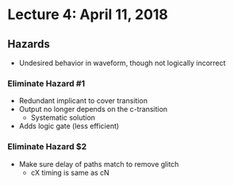 # Lecture 4: April 11, 2018
## Hazards
* Undesired behavior in waveform, though not logically incorrect
### Eliminate Hazard #1
* Redundant implicant to cover transition
* Output no longer depends on the c-transition
  * Systematic solution
* Adds logic gate (less efficient)
### Eliminate Hazard $2
* Make sure delay of paths match to remove glitch
  * cX timing is same as cN
